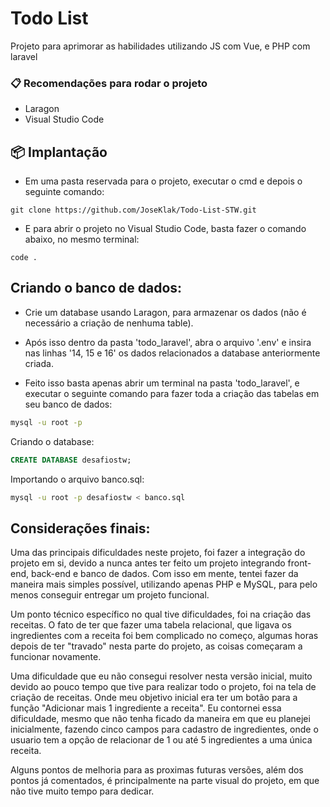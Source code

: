 # Todo List 

Projeto para aprimorar as habilidades utilizando JS com Vue, e PHP com laravel

### 📋 Recomendações para rodar o projeto

* Laragon <br>
* Visual Studio Code <br>

## 📦 Implantação

* Em uma pasta reservada para o projeto, executar o cmd e depois o seguinte comando:

```git
git clone https://github.com/JoseKlak/Todo-List-STW.git
```

* E para abrir o projeto no Visual Studio Code, basta fazer o comando abaixo, no mesmo terminal:

```git
code .
```

## Criando o banco de dados:

* Crie um database usando Laragon, para armazenar os dados (não é necessário a criação de nenhuma table).

* Após isso dentro da pasta 'todo_laravel', abra o arquivo '.env' e insira nas linhas '14, 15 e 16' os dados relacionados a database anteriormente criada.

* Feito isso basta apenas abrir um terminal na pasta 'todo_laravel', e executar o seguinte comando para fazer toda a criação das tabelas em seu banco de dados:

```bash
mysql -u root -p
```
Criando o database:
```sql
CREATE DATABASE desafiostw;
```
Importando o arquivo banco.sql:
```bash
mysql -u root -p desafiostw < banco.sql
```
        


## Considerações finais:
Uma das principais dificuldades neste projeto, foi fazer a integração do projeto em si, devido a nunca antes ter feito um projeto integrando front-end, back-end e banco de dados. Com isso em mente, tentei fazer da maneira mais simples possível, utilizando apenas PHP e MySQL, para pelo menos conseguir entregar um projeto funcional.

Um ponto técnico específico no qual tive dificuldades, foi na criação das receitas. O fato de ter que fazer uma tabela relacional, que ligava os ingredientes com a receita foi bem complicado no começo, algumas horas depois de ter "travado" nesta parte do projeto, as coisas começaram a funcionar novamente.

Uma dificuldade que eu não consegui resolver nesta versão inicial, muito devido ao pouco tempo que tive para realizar todo o projeto, foi na tela de criação de receitas. Onde meu objetivo inicial era ter um botão para a função "Adicionar mais 1 ingrediente a receita". Eu contornei essa dificuldade, mesmo que não tenha ficado da maneira em que eu planejei inicialmente, fazendo cinco campos para cadastro de ingredientes, onde o usuario tem a opção de relacionar de 1 ou até 5 ingredientes a uma única receita.

Alguns pontos de melhoria para as proximas futuras versões, além dos pontos já comentados, é principalmente na parte visual do projeto, em que não tive muito tempo para dedicar.